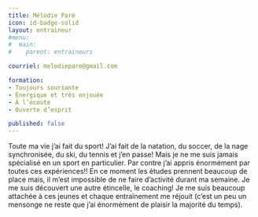 ```yaml
---
title: Mélodie Paré
icon: id-badge-solid
layout: entraineur
#menu:
#  main:
#    parent: entraineurs

courriel: melodiepare@gmail.com

formation:
- Toujours souriante
- Énergique et très enjouée
- À l’écoute
- Ouverte d’esprit 

published: false
---
```


Toute ma vie j’ai fait du sport! J’ai fait de la natation, du soccer, de la nage synchronisée, du ski, du tennis et j’en passe! Mais je ne me suis jamais spécialisé en un sport en particulier. Par contre j’ai appris énormément par toutes ces expériences!! En ce moment les études prennent beaucoup de place mais, il m’est impossible de ne faire d’activité durant ma semaine. Je me suis découvert une autre étincelle, le coaching! Je me suis beaucoup attachée à ces jeunes et chaque entraînement me réjouit (c’est un peu un mensonge ne reste que j’ai énormément de plaisir la majorité du temps).
